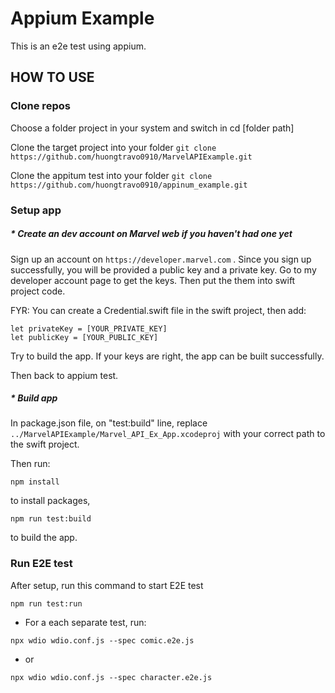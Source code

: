 # Appium Example
This is an e2e test using appium.

## HOW TO USE
### Clone repos
Choose a folder project in your system and switch in cd [folder path]

Clone the target project into your folder `git clone https://github.com/huongtravo0910/MarvelAPIExample.git`

Clone the appitum test into your folder `git clone https://github.com/huongtravo0910/appinum_example.git`

### Setup app
##### * Create an dev account on Marvel web if you haven't had one yet
Sign up an account on `https://developer.marvel.com` .
Since you sign up successfully, you will be provided a public key and a private key. Go to my developer account page to get the keys. Then put the them into swift project code. 

FYR: You can create a Credential.swift file in the swift project, then add:
```
let privateKey = [YOUR_PRIVATE_KEY]
let publicKey = [YOUR_PUBLIC_KEY]
```
Try to build the app. If your keys are right, the app can be built successfully.

Then back to appium test.
##### * Build app
In package.json file, on "test:build" line, replace `../MarvelAPIExample/Marvel_API_Ex_App.xcodeproj` with your correct path to the swift project.

Then run:
```
npm install
```
to install packages,
```
npm run test:build
```
to build the app.
### Run E2E test
After setup, run this command to start E2E test
```
npm run test:run
```
* For a each separate test, run:
```
npx wdio wdio.conf.js --spec comic.e2e.js
```

* or
```
npx wdio wdio.conf.js --spec character.e2e.js
```

